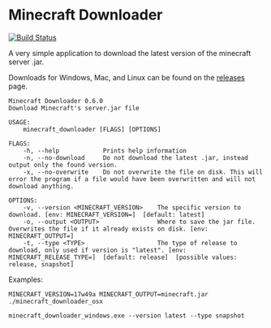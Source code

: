 # Minecraft Downloader

[![Build Status](https://travis-ci.org/marblenix/minecraft_downloader.svg?branch=master)](https://travis-ci.org/marblenix/minecraft_downloader)

A very simple application to download the latest version of the minecraft server .jar.

Downloads for Windows, Mac, and Linux can be found on the [releases](https://github.com/marblenix/minecraft_downloader/releases/latest) page.

```
Minecraft Downloader 0.6.0
Download Minecraft's server.jar file

USAGE:
    minecraft_downloader [FLAGS] [OPTIONS]

FLAGS:
    -h, --help            Prints help information
    -n, --no-download     Do not download the latest .jar, instead output only the found version.
    -x, --no-overwrite    Do not overwrite the file on disk. This will error the program if a file would have been overwritten and will not download anything.

OPTIONS:
    -v, --version <MINECRAFT_VERSION>    The specific version to download. [env: MINECRAFT_VERSION=]  [default: latest]
    -o, --output <OUTPUT>                Where to save the jar file. Overwrites the file if it already exists on disk. [env: MINECRAFT_OUTPUT=]
    -t, --type <TYPE>                    The type of release to download, only used if version is "latest". [env: MINECRAFT_RELEASE_TYPE=]  [default: release]  [possible values: release, snapshot]
```

Examples:

```shell script
MINECRAFT_VERSION=17w49a MINECRAFT_OUTPUT=minecraft.jar ./minecraft_downloader_osx
```

```commandline
minecraft_downloader_windows.exe --version latest --type snapshot
```
